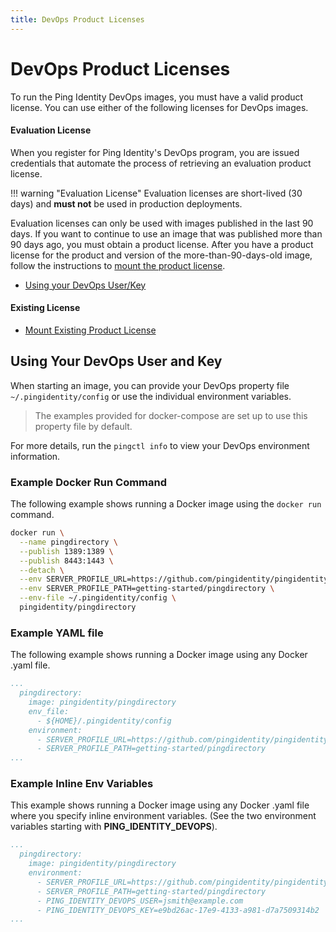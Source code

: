 ```yaml
---
title: DevOps Product Licenses
---
```

# DevOps Product Licenses

To run the Ping Identity DevOps images, you must have a valid product license. You can use either of the following licenses for DevOps images.

#### Evaluation License

When you register for Ping Identity's DevOps program, you are issued credentials that automate the process of retrieving an evaluation product license.

!!! warning "Evaluation License"
    Evaluation licenses are short-lived (30 days) and **must not** be used in production deployments.

Evaluation licenses can only be used with images published in the last 90 days.
If you want to continue to use an image that was published more than 90 days ago, you must obtain a product license.
After you have a product license for the product and version of the more-than-90-days-old image, follow the instructions to [mount the product license](../how-to/existingLicense.md).

* [Using your DevOps User/Key](#using-your-devops-user-and-key)

#### Existing License

* [Mount Existing Product License](../how-to/existingLicense.md)

## Using Your DevOps User and Key

When starting an image, you can provide your DevOps property file `~/.pingidentity/config` or use the individual environment variables.

>The examples provided for docker-compose are set up to use this property file by default.

For more details, run the `pingctl info` to view your DevOps environment information.

### Example Docker Run Command

The following example shows running a Docker image using the `docker run` command.

```sh
docker run \
  --name pingdirectory \
  --publish 1389:1389 \
  --publish 8443:1443 \
  --detach \
  --env SERVER_PROFILE_URL=https://github.com/pingidentity/pingidentity-server-profiles.git \
  --env SERVER_PROFILE_PATH=getting-started/pingdirectory \
  --env-file ~/.pingidentity/config \
  pingidentity/pingdirectory
```

### Example YAML file

The following example shows running a Docker image using any Docker .yaml file.

```yaml
...
  pingdirectory:
    image: pingidentity/pingdirectory
    env_file:
      - ${HOME}/.pingidentity/config
    environment:
      - SERVER_PROFILE_URL=https://github.com/pingidentity/pingidentity-server-profiles.git
      - SERVER_PROFILE_PATH=getting-started/pingdirectory
...
```

### Example Inline Env Variables

This example shows running a Docker image using any Docker .yaml file where you specify inline environment variables. \(See the two environment variables starting with **PING\_IDENTITY\_DEVOPS**\).

```yaml
...
  pingdirectory:
    image: pingidentity/pingdirectory
    environment:
      - SERVER_PROFILE_URL=https://github.com/pingidentity/pingidentity-server-profiles.git
      - SERVER_PROFILE_PATH=getting-started/pingdirectory
      - PING_IDENTITY_DEVOPS_USER=jsmith@example.com
      - PING_IDENTITY_DEVOPS_KEY=e9bd26ac-17e9-4133-a981-d7a7509314b2
...
```
